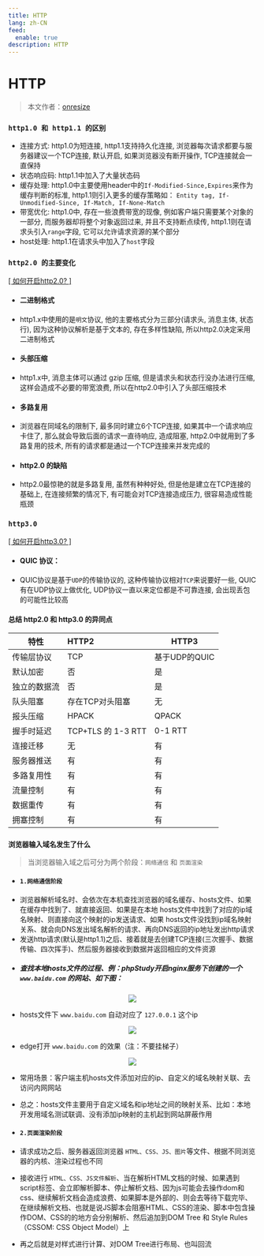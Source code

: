 ```yaml
---
title: HTTP
lang: zh-CN
feed:
  enable: true
description: HTTP
---
```


# HTTP

> 本文作者：[onresize](https://github.com/onresize)


### `http1.0 和 http1.1 的区别`
- 连接方式: http1.0为短连接, http1.1支持持久化连接, 浏览器每次请求都要与服务器建议一个TCP连接, 默认开启, 如果浏览器没有断开操作, TCP连接就会一直保持
- 状态响应码: http1.1中加入了大量状态码
- 缓存处理: http1.0中主要使用header中的`If-Modified-Since,Expires`来作为缓存判断的标准, http1.1则引入更多的缓存策略如： `Entity tag, If-Unmodified-Since, If-Match, If-None-Match`
- 带宽优化: http1.0中, 存在一些浪费带宽的现像, 例如客户端只需要某个对象的一部分, 而服务器却将整个对象返回过来, 并且不支持断点续传, http1.1则在请求头引入`range`字段, 它可以允许请求资源的某个部分
- host处理: http1.1在请求头中加入了`host`字段

### `http2.0 的主要变化`
[[ 如何开启http2.0? ]](/web-blogs/技术总结/踩坑总结/nginx篇.html#_5-如何开启http2)
- #### 二进制格式
- http1.x中使用的是`明文`协议, 他的主要格式分为三部分(请求头, 消息主体, 状态行), 因为这种协议解析是基于文本的,  存在多样性缺陷, 所以http2.0决定采用二进制格式
- #### 头部压缩
- http1.x中, 消息主体可以通过 gzip 压缩, 但是请求头和状态行没办法进行压缩, 这样会造成不必要的带宽浪费, 所以在http2.0中引入了头部压缩技术
- #### 多路复用
- 浏览器在同域名的限制下, 最多同时建立6个TCP连接, 如果其中一个请求响应卡住了, 那么就会导致后面的请求一直待响应, 造成阻塞, http2.0中就用到了多路复用的技术, 所有的请求都是通过一个TCP连接来并发完成的
- #### http2.0 的缺陷
- http2.0最惊艳的就是多路复用, 虽然有种种好处, 但是他是建立在TCP连接的基础上, 在连接频繁的情况下, 有可能会对TCP连接造成压力, 很容易造成性能瓶颈

### `http3.0`
[[ 如何开启http3.0? ]](/web-blogs/技术总结/踩坑总结/nginx篇.html#_6-如何开启http3)
- #### QUIC 协议：

- QUIC协议是基于`UDP`的传输协议的, 这种传输协议相对`TCP`来说要好一些, QUIC有在UDP协议上做优化, UDP协议一直以来定位都是不可靠连接, 会出现丢包的可能性比较高

#### 总结 http2.0 和 http3.0 的异同点

  | 特性         | HTTP2              | HTTP3         |
  | ------------ | :----------------- | ------------- |
  | 传输层协议   | TCP                | 基于UDP的QUIC |
  | 默认加密     | 否                 | 是            |
  | 独立的数据流 | 否                 | 是            |
  | 队头阻塞     | 存在TCP对头阻塞    | 无            |
  | 报头压缩     | HPACK              | QPACK         |
  | 握手时延迟   | TCP+TLS 的 1-3 RTT | 0-1 RTT       |
  | 连接迁移     | 无                 | 有            |
  | 服务器推送   | 有                 | 有            |
  | 多路复用性   | 有                 | 有            |
  | 流量控制     | 有                 | 有            |
  | 数据重传     | 有                 | 有            |
  | 拥塞控制     | 有                 | 有            |

### `浏览器输入域名发生了什么`  
  > 当浏览器输入域之后可分为两个阶段：`网络通信` 和 `页面渲染`
  - #### `1.网络通信阶段`
  - 浏览器解析域名时、会依次在本机查找浏览器的域名缓存、hosts文件、如果在缓存中找到了、就直接返回、如果是在本地 hosts文件中找到了对应的ip域名映射、则直接向这个映射的ip发送请求、如果 hosts文件没找到ip域名映射关系、就会向DNS发出域名解析的请求、再向DNS返回的ip地址发出http请求
  - 发送http请求(默认是http1.1)之后、接着就是去创建TCP连接(三次握手、数据传输、四次挥手)、然后服务器接收到数据并返回相应的文件资源
- ##### 查找本地hosts文件的过程、例：phpStudy开启nginx服务下创建的一个 `www.baidu.com` 的网站、如下图：
<p align="center">
  <img src="/AA_mdPics/server.min.png" />
</p>

- hosts文件下 `www.baidu.com` 自动对应了 `127.0.0.1` 这个ip
<p align="center">
  <img src="/AA_mdPics/host.min.png" />
</p>

- edge打开 `www.baidu.com` 的效果（注：不要挂梯子）
<p align="center">
  <img src="/AA_mdPics/edge.min.png" />
</p>

- 常用场景：客户端主机hosts文件添加对应的ip、自定义的域名映射关联、去访问内网网站
- 总之：hosts文件主要用于自定义域名和ip地址之间的映射关系、比如：本地开发用域名测试联调、没有添加ip映射的主机起到网站屏蔽作用

- #### `2.页面渲染阶段`
- 请求成功之后、服务器返回浏览器 `HTML、CSS、JS、图片`等文件、根据不同浏览器的内核、渲染过程也不同
- 接收进行 `HTML、CSS、JS文件解析`、当在解析HTML文档的时候、如果遇到script标签、会立即解析脚本、停止解析文档、因为js可能会去操作dom和css、继续解析文档会造成浪费、如果脚本是外部的、则会去等待下载完毕、在继续解析文档、也就是说JS脚本会阻塞HTML、CSS的渲染、脚本中包含操作DOM、CSS的的地方会分别解析、然后追加到DOM Tree 和 Style Rules（CSSOM: CSS Object Model）上
- 再之后就是对样式进行计算、对DOM Tree进行布局、也叫回流